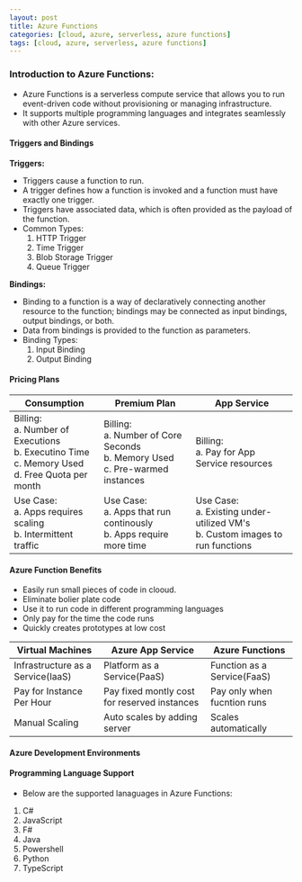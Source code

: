 ```yaml
---
layout: post
title: Azure Functions
categories: [cloud, azure, serverless, azure functions]
tags: [cloud, azure, serverless, azure functions]
---
```


###  Introduction to Azure Functions:

- Azure Functions is a serverless compute service that allows you to run event-driven code without provisioning or managing infrastructure. 
- It supports multiple programming languages and integrates seamlessly with other Azure services.

#### Triggers and Bindings

**Triggers:**
- Triggers cause a function to run. 
- A trigger defines how a function is invoked and a function must have exactly one trigger. 
- Triggers have associated data, which is often provided as the payload of the function.
- Common Types:
    1. HTTP Trigger
    2. Time Trigger
    3. Blob Storage Trigger
    4. Queue Trigger

**Bindings:**
- Binding to a function is a way of declaratively connecting another resource to the function; bindings may be connected as input bindings, output bindings, or both. 
- Data from bindings is provided to the function as parameters.
- Binding Types:
    1. Input Binding
    2. Output Binding

#### Pricing Plans

| Consumption | Premium Plan | App Service | 
| ----------- | ------------ | ----------- |
| Billing: <br> a. Number of Executions <br> b. Executino Time <br> c. Memory Used <br> d. Free Quota per month <br> | Billing: <br> a. Number of Core Seconds <br> b. Memory Used <br> c. Pre-warmed instances <br> | Billing: <br> a. Pay for App Service resources <br> | 
| Use Case: <br> a. Apps requires scaling <br> b. Intermittent traffic <br> | Use Case: <br> a. Apps that run continously <br> b. Apps require more time | Use Case: <br> a. Existing under-utilized VM's <br> b. Custom images to run functions | 



#### Azure Function Benefits

- Easily run small pieces of code in clooud.
- Eliminate bolier plate code
- Use it to run code in different programming languages
- Only pay for the time the code runs
- Quickly creates prototypes at low cost

| Virtual Machines | Azure App Service | Azure Functions | 
| ---------------- | ----------------- | --------------- |
| Infrastructure as a Service(IaaS) | Platform as a Service(PaaS) | Function as a Service(FaaS) | 
| Pay for Instance Per Hour | Pay fixed montly cost for reserved instances | Pay only when fucntion runs | 
| Manual Scaling | Auto scales by adding server | Scales automatically | 

#### Azure Development Environments


#### Programming Language Support
- Below are the supported lanaguages in Azure Functions:
1. C#
2. JavaScript
3. F#
4. Java
5. Powershell
6. Python
7. TypeScript

